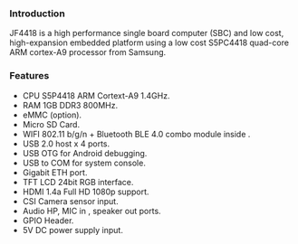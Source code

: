 ### Introduction ###

JF4418 is a high performance single board computer (SBC) and low cost, high-expansion embedded platform using a low cost S5PC4418 quad-core ARM cortex-A9 processor from Samsung. 

### Features ###

-  CPU S5P4418 ARM Cortext-A9 1.4GHz.
-  RAM 1GB DDR3 800MHz. 
-  eMMC (option). 
-  Micro SD Card.  
-  WIFI 802.11 b/g/n + Bluetooth BLE 4.0 combo module inside . 
-  USB 2.0 host x 4 ports. 
-  USB OTG for Android debugging.  
-  USB to COM for system console. 
-  Gigabit ETH port. 
-  TFT LCD 24bit RGB interface.  
-  HDMI 1.4a Full HD 1080p support. 
-  CSI Camera sensor input. 
-  Audio HP, MIC in , speaker out ports.  
-  GPIO Header. 
-  5V DC power supply input. 
 